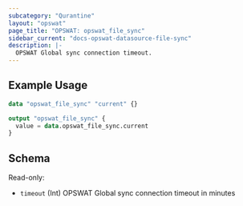```yaml
---
subcategory: "Qurantine"
layout: "opswat"
page_title: "OPSWAT: opswat_file_sync"
sidebar_current: "docs-opswat-datasource-file-sync"
description: |-
  OPSWAT Global sync connection timeout.
---
```


## Example Usage

```terraform
data "opswat_file_sync" "current" {}

output "opswat_file_sync" {
  value = data.opswat_file_sync.current
}
```

## Schema
Read-only:
- `timeout` (Int) OPSWAT Global sync connection timeout in minutes